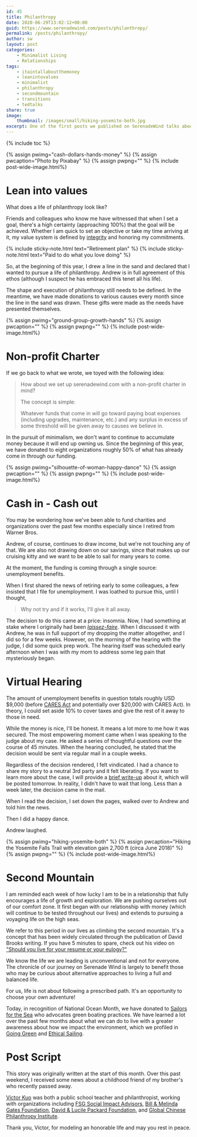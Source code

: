 ```yaml
---
id: 45
title: Philanthropy
date: 2020-06-29T13:02:12+00:00
guid: https://www.serenadewind.com/posts/philanthropy/
permalink: /posts/philanthropy/
author: sw
layout: post
categories:
    - Minimalist Living
    - Relationships
tags:
    - itaintallaboutthemoney
    - leanintovalues
    - minimalist
    - philanthropy
    - secondmountain
    - transitions
    - tedtalks
share: true
image:
    thumbnail: /images/small/hiking-yosemite-both.jpg 
excerpt: One of the first posts we published on SerenadeWind talks about our relationship with money. When we began to dig into that topic, a natural extension to pursuing a minimalist life is a life of philanthropy. 
---
```

{% include toc %}

{% assign pwimg="cash-dollars-hands-money" %}
{% assign pwcaption="Photo by Pixabay" %}
{% assign pwpng="" %}
{% include post-wide-image.html%}

# Lean into values

What does a life of philanthropy look like?

Friends and colleagues who know me have witnessed that when I set a goal, there's a high certainty (approaching 100%) that the goal will be achieved. Whether I am quick to set an objective or take my time arriving at it, my value system is defined by [integrity](/posts/going-with-the-flow/) and honoring my commitments.

{% include sticky-note.html text="Retirement plan" %}
{% include sticky-note.html text="Paid to do what you love doing" %}

So, at the beginning of this year, I drew a line in the sand and declared that I wanted to pursue a life of philanthropy. Andrew is in full agreement of this ethos (although I suspect he has embraced this tenet all his life).

The shape and execution of philanthropy still needs to be defined. In the meantime, we have made donations to various causes every month since the line in the sand was drawn. These gifts were made as the needs have presented themselves.

{% assign pwimg="ground-group-growth-hands" %}
{% assign pwcaption="" %}
{% assign pwpng="" %}
{% include post-wide-image.html%}

# Non-profit Charter

If we go back to what we wrote, we toyed with the following idea:

> How about we set up serenadewind.com with a non-profit charter in mind?
> 
> The concept is simple:
> 
> Whatever funds that come in will go toward paying boat expenses (including upgrades, maintenance, etc.) and any surplus in excess of some threshold will be given away to causes we believe in.

In the pursuit of minimalism, we don't want to continue to accumulate money because it will end up owning us. Since the beginning of this year, we have donated to eight organizations roughly 50% of what has already come in through our funding.

{% assign pwimg="silhouette-of-woman-happy-dance" %}
{% assign pwcaption="" %}
{% assign pwpng="" %}
{% include post-wide-image.html%}

# Cash in - Cash out

You may be wondering how we've been able to fund charities and organizations over the past few months especially since I retired from Warner Bros.

Andrew, of course, continues to draw income, but we're not touching any of that. We are also not drawing down on our savings, since that makes up our cruising kitty and we want to be able to sail for many years to come.

At the moment, the funding is coming through a single source: unemployment benefits.

When I first shared the news of retiring early to some colleagues, a few insisted that I file for unemployment. I was loathed to pursue this, until I thought,

> Why not try and if it works, I'll give it all away.

The decision to do this came at a price: insomnia. Now, I had something at stake where I originally had been [_laissez-faire_](https://www.dictionary.com/browse/laissez-faire?s=t). When I discussed it with Andrew, he was in full support of my dropping the matter altogether, and I did so for a few weeks. However, on the morning of the hearing with the judge, I did some quick prep work. The hearing itself was scheduled early afternoon when I was with my mom to address some leg pain that mysteriously began.

# Virtual Hearing

The amount of unemployment benefits in question totals roughly USD $9,000 (before [CARES Act](https://edd.ca.gov/about_edd/coronavirus-2019/pandemic-unemployment-assistance.htm) and potentially over $20,000 with CARES Act). In theory, I could set aside 10% to cover taxes and give the rest of it away to those in need.

While the money is nice, I'll be honest. It means a lot more to me how it was secured. The most empowering moment came when I was speaking to the judge about my case. He asked a series of thoughtful questions over the course of 45 minutes. When the hearing concluded, he stated that the decision would be sent via regular mail in a couple weeks.

Regardless of the decision rendered, I felt vindicated. I had a chance to share my story to a neutral 3rd party and it felt liberating. If you want to learn more about the case, I will provide a [brief write-up](https://www.patreon.com/posts/38036123) about it, which will be posted tomorrow. In reality, I didn't have to wait that long. Less than a week later, the decision came in the mail.

When I read the decision, I set down the pages, walked over to Andrew and told him the news.

Then I did a happy dance.

Andrew laughed.

{% assign pwimg="hiking-yosemite-both" %}
{% assign pwcaption="Hiking the Yosemite Falls Trail with elevation gain 2,700 ft (circa June 2018)" %}
{% assign pwpng="" %}
{% include post-wide-image.html%}

# Second Mountain

I am reminded each week of how lucky I am to be in a relationship that fully encourages a life of growth and exploration. We are pushing ourselves out of our comfort zone. It first began with our relationship with money (which will continue to be tested throughout our lives) and extends to pursuing a voyaging life on the high seas.

We refer to this period in our lives as climbing the second mountain. It's a concept that has been widely circulated through the publication of David Brooks writing. If you have 5 minutes to spare, check out his video on ["Should you live for your resume or your eulogy?"](https://www.ted.com/talks/david_brooks_should_you_live_for_your_resume_or_your_eulogy?language=en)

We know the life we are leading is unconventional and not for everyone. The chronicle of our journey on Serenade Wind is largely to benefit those who may be curious about alternative approaches to living a full and balanced life.

For us, life is not about following a prescribed path. It's an opportunity to choose your own adventure!

Today, in recognition of National Ocean Month, we have donated to [Sailors for the Sea](https://www.sailorsforthesea.org/) who advocates green boating practices. We have learned a lot over the past few months about what we can do to live with a greater awareness about how we impact the environment, which we profiled in [Going Green](/posts/going-green/) and [Ethical Sailing](/posts/ethical-sailing/).

# Post Script

This story was originally written at the start of this month. Over this past weekend, I received some news about a childhood friend of my brother's who recently passed away.

[Victor Kuo](https://www.weremember.com/victor-kuo/7v6p/memories) was both a public school teacher and philanthropist, working with organizations including [FSG Social Impact Advisors](https://www.fsg.org/), [Bill & Melinda Gates Foundation](https://www.gatesfoundation.org/), [David & Lucile Packard Foundation](https://www.packard.org/), and [Global Chinese Philanthropy Institute](http://en.cgpi.org.cn/).

Thank you, Victor, for modeling an honorable life and may you rest in peace.